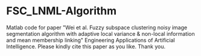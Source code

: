 # FSC_LNML-Algorithm
Matlab code for paper "Wei et al. Fuzzy subspace clustering noisy image segmentation algorithm with adaptive local variance &amp; non-local information and mean membership linking" Engineering Applications of Artificial Intelligence. Please kindly cite this paper as you like. Thank you.
